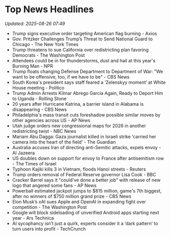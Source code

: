 # Top News Headlines

_Updated: 2025-08-26 07:49_

- Trump signs executive order targeting American flag burning - Axios
- Gov. Pritzker Challenges Trump’s Threat to Send National Guard to Chicago - The New York Times
- Trump threatens to sue California over redistricting plan favoring Democrats - The Washington Post
- Attendees could be in for thunderstorms, dust and hail at this year's Burning Man - NPR
- Trump floats changing Defense Department to Department of War: "We want to be offensive, too, if we have to be" - CBS News
- South Korea's president says staff feared a ‘Zelenskyy moment’ at White House meeting - Politico
- Trump Admin Arrests Kilmar Abrego Garcia Again, Ready to Deport Him to Uganda - Rolling Stone
- 20 years after Hurricane Katrina, a barrier island in Alabama is disappearing - CBS News
- Philadelphia's mass transit cuts foreshadow possible similar moves by other agencies across US - AP News
- Utah judge orders new congressional maps for 2026 in another redistricting twist - NBC News
- Mariam Abu Dagga: Gaza journalist killed in Israeli strike ‘carried her camera into the heart of the field’ - The Guardian
- Australia accuses Iran of directing anti-Semitic attacks, expels envoy - Al Jazeera
- US doubles down on support for envoy to France after antisemitism row - The Times of Israel
- Typhoon Kajiki kills 3 in Vietnam, floods Hanoi streets - Reuters
- Trump orders removal of Federal Reserve governor Lisa Cook - BBC
- Cracker Barrel says it "could've done a better job" with release of new logo that angered some fans - AP News
- Powerball estimated jackpot jumps to $815 million, game's 7th biggest, after no winners of $750 million grand prize - CBS News
- Elon Musk’s xAI sues Apple and OpenAI in expanding fight over competition - The Washington Post
- Google will block sideloading of unverified Android apps starting next year - Ars Technica
- AI sycophancy isn’t just a quirk, experts consider it a ‘dark pattern’ to turn users into profit - TechCrunch